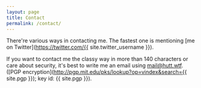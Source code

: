 ```yaml
---
layout: page
title: Contact
permalink: /contact/
---
```


There're various ways in contacting me. The fastest one is mentioning [me on Twitter](https://twitter.com/{{ site.twitter_username }}).

If you want to contact me the classy way in more than 140 characters or care about security, it's best to write me an email using [mail@hutt.wtf](mailto:mail@hutt.wtf). ([PGP encryption](http://pgp.mit.edu/pks/lookup?op=vindex&search={{ site.pgp }}); key id: {{ site.pgp }}).
